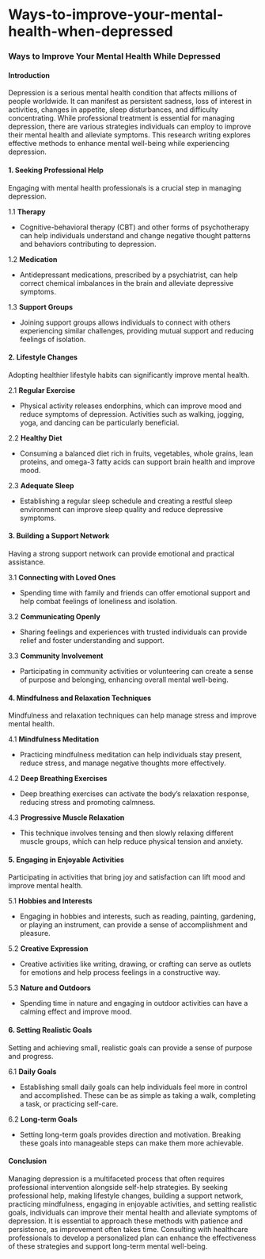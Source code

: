 # Ways-to-improve-your-mental-health-when-depressed
### Ways to Improve Your Mental Health While Depressed

#### Introduction
Depression is a serious mental health condition that affects millions of people worldwide. It can manifest as persistent sadness, loss of interest in activities, changes in appetite, sleep disturbances, and difficulty concentrating. While professional treatment is essential for managing depression, there are various strategies individuals can employ to improve their mental health and alleviate symptoms. This research writing explores effective methods to enhance mental well-being while experiencing depression.

#### 1. **Seeking Professional Help**
Engaging with mental health professionals is a crucial step in managing depression.

1.1 **Therapy**
- Cognitive-behavioral therapy (CBT) and other forms of psychotherapy can help individuals understand and change negative thought patterns and behaviors contributing to depression.

1.2 **Medication**
- Antidepressant medications, prescribed by a psychiatrist, can help correct chemical imbalances in the brain and alleviate depressive symptoms.

1.3 **Support Groups**
- Joining support groups allows individuals to connect with others experiencing similar challenges, providing mutual support and reducing feelings of isolation.

#### 2. **Lifestyle Changes**
Adopting healthier lifestyle habits can significantly improve mental health.

2.1 **Regular Exercise**
- Physical activity releases endorphins, which can improve mood and reduce symptoms of depression. Activities such as walking, jogging, yoga, and dancing can be particularly beneficial.

2.2 **Healthy Diet**
- Consuming a balanced diet rich in fruits, vegetables, whole grains, lean proteins, and omega-3 fatty acids can support brain health and improve mood.

2.3 **Adequate Sleep**
- Establishing a regular sleep schedule and creating a restful sleep environment can improve sleep quality and reduce depressive symptoms.

#### 3. **Building a Support Network**
Having a strong support network can provide emotional and practical assistance.

3.1 **Connecting with Loved Ones**
- Spending time with family and friends can offer emotional support and help combat feelings of loneliness and isolation.

3.2 **Communicating Openly**
- Sharing feelings and experiences with trusted individuals can provide relief and foster understanding and support.

3.3 **Community Involvement**
- Participating in community activities or volunteering can create a sense of purpose and belonging, enhancing overall mental well-being.

#### 4. **Mindfulness and Relaxation Techniques**
Mindfulness and relaxation techniques can help manage stress and improve mental health.

4.1 **Mindfulness Meditation**
- Practicing mindfulness meditation can help individuals stay present, reduce stress, and manage negative thoughts more effectively.

4.2 **Deep Breathing Exercises**
- Deep breathing exercises can activate the body’s relaxation response, reducing stress and promoting calmness.

4.3 **Progressive Muscle Relaxation**
- This technique involves tensing and then slowly relaxing different muscle groups, which can help reduce physical tension and anxiety.

#### 5. **Engaging in Enjoyable Activities**
Participating in activities that bring joy and satisfaction can lift mood and improve mental health.

5.1 **Hobbies and Interests**
- Engaging in hobbies and interests, such as reading, painting, gardening, or playing an instrument, can provide a sense of accomplishment and pleasure.

5.2 **Creative Expression**
- Creative activities like writing, drawing, or crafting can serve as outlets for emotions and help process feelings in a constructive way.

5.3 **Nature and Outdoors**
- Spending time in nature and engaging in outdoor activities can have a calming effect and improve mood.

#### 6. **Setting Realistic Goals**
Setting and achieving small, realistic goals can provide a sense of purpose and progress.

6.1 **Daily Goals**
- Establishing small daily goals can help individuals feel more in control and accomplished. These can be as simple as taking a walk, completing a task, or practicing self-care.

6.2 **Long-term Goals**
- Setting long-term goals provides direction and motivation. Breaking these goals into manageable steps can make them more achievable.

#### Conclusion
Managing depression is a multifaceted process that often requires professional intervention alongside self-help strategies. By seeking professional help, making lifestyle changes, building a support network, practicing mindfulness, engaging in enjoyable activities, and setting realistic goals, individuals can improve their mental health and alleviate symptoms of depression. It is essential to approach these methods with patience and persistence, as improvement often takes time. Consulting with healthcare professionals to develop a personalized plan can enhance the effectiveness of these strategies and support long-term mental well-being.
